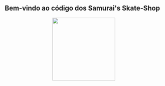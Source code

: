## Bem-vindo ao código dos Samurai's Skate-Shop

<div align="center">
  <img height="200" width="200" src="./public/images/logo.gif"/>
</div>
